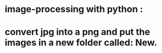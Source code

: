 # image-processing with python :
# convert jpg into a png and put the images in a new folder called: New.
